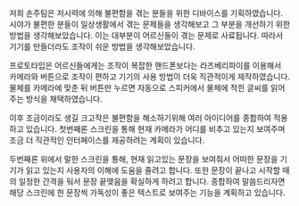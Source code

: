 저희 손주팀은 저시력에 의해 불편함을 겪는 분들을 위한 디바이스를 기획하였습니다. 시야가 불편한 분들이 일상생활에서 겪는 문제들을 생각해보고 그 부분을 개선하기 위한 방법을 생각해보았습니다. 이는 대부분이 어르신들이 겪는 문제로 사료됩니다. 따라서 기기를 만들더라도 조작이 쉬운 방법을 생각해보았습니다.  

프로토타입은 어르신들에게는 조작이 복잡한 핸드폰보다는 라즈베리파이를 이용해서 카메라와 버튼으로 조작이 편하고 기기의 사용 방법이 더욱 직관적이게 제작하였습니다. 물체를 카메라에 맞춘 뒤 버튼만 누르면 자동으로 스피커에서 물체에 적힌 글씨를 읽어주는 방식을 채택하였습니다. 

이후 조금이라도 생길 크고작은 불편함을 해소하기위해 여러 아이디어를 종합하여 적용하고 있습니다. 첫번째론 스크린을 통해 현재 카메라가 어디를 비추고 있는지 보여주며 조금 더 직관적인 인터페이스를 제공하려는 계획이 있습니다.  

두번째론 위에서 말한 스크린을 통해, 현재 읽고있는 문장을 보여줘서 어떠한 문장을 기기가 읽고 있는지 사용자의 이해에 도움을 줄려고 합니다. 또한 문장이 끝나고 시작할 때의 일정한 간격을 둬서 문장 끝맺음을 확실하게 하려고 합니다. 종합하여 말씀드리자면 해당 스크린에 한 문장씩 가독성이 좋은 텍스트로 보여주는 기능을 계획하고 있습니다.